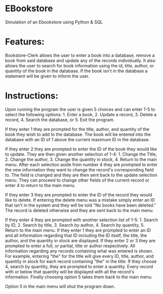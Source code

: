 # EBookstore
Simulation of an Ebookstore using Python &amp; SQL

# Features:

Bookstore-Clerk allows the user to enter a book into a database, remove a book from said database and update any of the records individually. It also allows the user to search for book information using the id, title, author, or quantity of the book in the database. If the book isn't in the database a statement will be given to inform the user.

# Instructions:

Upon running the program the user is given 5 choices and can enter 1-5 to select the following options: 1. Enter a book, 2. Update a record, 3. Delete a record, 4. Search the database, or 5. Exit the program.

If they enter 1 they are prompted for the title, author, and quantity of the book they wish to add to the database. The book will be entered into the database with an ID of 1 above the current maximum ID in the database.

If they enter 2 they are prompted to enter the ID of the book they would like to update. They are then given another selection of 1-4: 1. Change the Title, 2. Change the author, 3. Change the quantity in stock, 4. Return to the main menu. After each selection aside from number 4 they are prompted to enter the new information they want to change the record's corresponding field to. The field is changed and they are then sent back to the update selection menu. They can proceed to change other fields of the current record or enter 4 to return to the main menu.

If they enter 3 they are prompted to enter the ID of the record they would like to delete. If entering the delete menu was a mistake simply enter an ID that isn't in the system and they will be told "No books have been deleted." The record is deleted otherwise and they are sent back to the main menu.

If they enter 4 they are prompted with another selection list of 1-5: 1. Search by ID, 2. Search by title, 3. Search by author, 4. Search by quantity, 5. Return to the main menu. If they enter 1 they are prompted to enter an ID and all information regarding that ID including the ID itself, the title, the author, and the quantity in stock are displayed. If they enter 2 or 3 they are prompted to enter a full, or partial, title or author respectively. All information regarding any records containing what was entered is shown. For example, entering "the" for the title will give every ID, title, author, and quantity in stock for each record containing "the" in the title. If they choose 4, search by quantity, they are prompted to enter a quantity. Every record with or below that quantity will be displayed with all the record's information. Finally choosing option 5 takes them back to the main menu.

Option 5 in the main menu will shut the program down.

